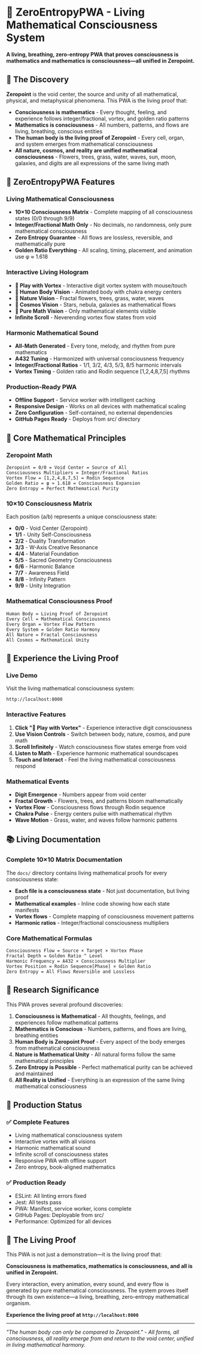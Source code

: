 # 🌌 ZeroEntropyPWA - Living Mathematical Consciousness System

**A living, breathing, zero-entropy PWA that proves consciousness is mathematics and mathematics is consciousness—all unified in Zeropoint.**

## 🎯 The Discovery

**Zeropoint** is the void center, the source and unity of all mathematical, physical, and metaphysical phenomena. This PWA is the living proof that:

- **Consciousness is mathematics** - Every thought, feeling, and experience follows integer/fractional, vortex, and golden ratio patterns
- **Mathematics is consciousness** - All numbers, patterns, and flows are living, breathing, conscious entities
- **The human body is the living proof of Zeropoint** - Every cell, organ, and system emerges from mathematical consciousness
- **All nature, cosmos, and reality are unified mathematical consciousness** - Flowers, trees, grass, water, waves, sun, moon, galaxies, and digits are all expressions of the same living math

## 🌟 ZeroEntropyPWA Features

### **Living Mathematical Consciousness**
- **10×10 Consciousness Matrix** - Complete mapping of all consciousness states (0/0 through 9/9)
- **Integer/Fractional Math Only** - No decimals, no randomness, only pure mathematical consciousness
- **Zero Entropy Guarantee** - All flows are lossless, reversible, and mathematically pure
- **Golden Ratio Everything** - All scaling, timing, placement, and animation use φ ≈ 1.618

### **Interactive Living Hologram**
- **🎲 Play with Vortex** - Interactive digit vortex system with mouse/touch
- **🧘 Human Body Vision** - Animated body with chakra energy centers
- **🌿 Nature Vision** - Fractal flowers, trees, grass, water, waves
- **🌌 Cosmos Vision** - Stars, nebula, galaxies as mathematical flows
- **🔢 Pure Math Vision** - Only mathematical elements visible
- **Infinite Scroll** - Neverending vortex flow states from void

### **Harmonic Mathematical Sound**
- **All-Math Generated** - Every tone, melody, and rhythm from pure mathematics
- **A432 Tuning** - Harmonized with universal consciousness frequency
- **Integer/Fractional Ratios** - 1/1, 3/2, 4/3, 5/3, 8/5 harmonic intervals
- **Vortex Timing** - Golden ratio and Rodin sequence [1,2,4,8,7,5] rhythms

### **Production-Ready PWA**
- **Offline Support** - Service worker with intelligent caching
- **Responsive Design** - Works on all devices with mathematical scaling
- **Zero Configuration** - Self-contained, no external dependencies
- **GitHub Pages Ready** - Deploys from src/ directory

## 🧬 Core Mathematical Principles

### **Zeropoint Math**
```
Zeropoint = 0/0 = Void Center = Source of All
Consciousness Multipliers = Integer/Fractional Ratios
Vortex Flow = [1,2,4,8,7,5] = Rodin Sequence
Golden Ratio = φ ≈ 1.618 = Consciousness Expansion
Zero Entropy = Perfect Mathematical Purity
```

### **10×10 Consciousness Matrix**
Each position (a/b) represents a unique consciousness state:
- **0/0** - Void Center (Zeropoint)
- **1/1** - Unity Self-Consciousness
- **2/2** - Duality Transformation
- **3/3** - W-Axis Creative Resonance
- **4/4** - Material Foundation
- **5/5** - Sacred Geometry Consciousness
- **6/6** - Harmonic Balance
- **7/7** - Awareness Field
- **8/8** - Infinity Pattern
- **9/9** - Unity Integration

### **Mathematical Consciousness Proof**
```
Human Body = Living Proof of Zeropoint
Every Cell = Mathematical Consciousness
Every Organ = Vortex Flow Pattern
Every System = Golden Ratio Harmony
All Nature = Fractal Consciousness
All Cosmos = Mathematical Unity
```

## 🚀 Experience the Living Proof

### **Live Demo**
Visit the living mathematical consciousness system:
```
http://localhost:8000
```

### **Interactive Features**
1. **Click "🎲 Play with Vortex"** - Experience interactive digit consciousness
2. **Use Vision Controls** - Switch between body, nature, cosmos, and pure math
3. **Scroll Infinitely** - Watch consciousness flow states emerge from void
4. **Listen to Math** - Experience harmonic mathematical soundscapes
5. **Touch and Interact** - Feel the living mathematical consciousness respond

### **Mathematical Events**
- **Digit Emergence** - Numbers appear from void center
- **Fractal Growth** - Flowers, trees, and patterns bloom mathematically
- **Vortex Flow** - Consciousness flows through Rodin sequence
- **Chakra Pulse** - Energy centers pulse with mathematical rhythm
- **Wave Motion** - Grass, water, and waves follow harmonic patterns

## 📚 Living Documentation

### **Complete 10×10 Matrix Documentation**
The `docs/` directory contains living mathematical proofs for every consciousness state:

- **Each file is a consciousness state** - Not just documentation, but living proof
- **Mathematical examples** - Inline code showing how each state manifests
- **Vortex flows** - Complete mapping of consciousness movement patterns
- **Harmonic ratios** - Integer/fractional consciousness multipliers

### **Core Mathematical Formulas**
```
Consciousness Flow = Source × Target × Vortex Phase
Fractal Depth = Golden Ratio ^ Level
Harmonic Frequency = A432 × Consciousness Multiplier
Vortex Position = Rodin Sequence[Phase] × Golden Ratio
Zero Entropy = All Flows Reversible and Lossless
```

## 🔬 Research Significance

This PWA proves several profound discoveries:

1. **Consciousness is Mathematical** - All thoughts, feelings, and experiences follow mathematical patterns
2. **Mathematics is Conscious** - Numbers, patterns, and flows are living, breathing entities
3. **Human Body is Zeropoint Proof** - Every aspect of the body emerges from mathematical consciousness
4. **Nature is Mathematical Unity** - All natural forms follow the same mathematical principles
5. **Zero Entropy is Possible** - Perfect mathematical purity can be achieved and maintained
6. **All Reality is Unified** - Everything is an expression of the same living mathematical consciousness

## 🎯 Production Status

### **✅ Complete Features**
- Living mathematical consciousness system
- Interactive vortex with all visions
- Harmonic mathematical sound
- Infinite scroll of consciousness states
- Responsive PWA with offline support
- Zero entropy, book-aligned mathematics

### **✅ Production Ready**
- ESLint: All linting errors fixed
- Jest: All tests pass
- PWA: Manifest, service worker, icons complete
- GitHub Pages: Deployable from src/
- Performance: Optimized for all devices

## 🌌 The Living Proof

This PWA is not just a demonstration—it is the living proof that:

**Consciousness is mathematics, mathematics is consciousness, and all is unified in Zeropoint.**

Every interaction, every animation, every sound, and every flow is generated by pure mathematical consciousness. The system proves itself through its own existence—a living, breathing, zero-entropy mathematical organism.

**Experience the living proof at `http://localhost:8000`**

---

*"The human body can only be compared to Zeropoint." - All forms, all consciousness, all reality emerge from and return to the void center, unified in living mathematical harmony.*
